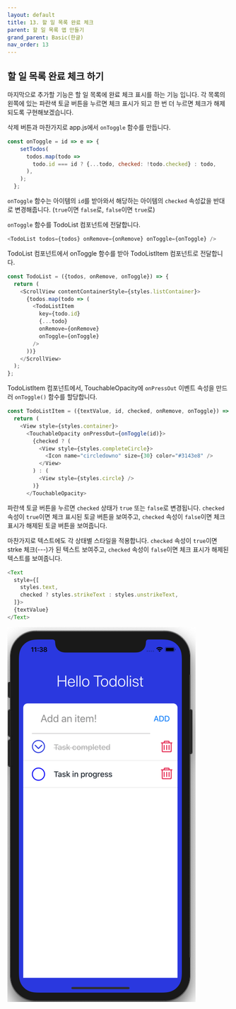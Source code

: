```yaml
---
layout: default
title: 13. 할 일 목록 완료 체크
parent: 할 일 목록 앱 만들기
grand_parent: Basic(한글)
nav_order: 13
---
```


## 할 일 목록 완료 체크 하기

마지막으로 추가할 기능은 할 일 목록에 완료 체크 표시를 하는 기능 입니다. 각 목록의 왼쪽에 있는 파란색 토글 버튼을 누르면 체크 표시가 되고 한 번 더 누르면 체크가 해제되도록 구현해보겠습니다.

삭제 버튼과 마찬가지로 app.js에서 `onToggle` 함수를 만듭니다.

```js
const onToggle = id => e => {
    setTodos(
      todos.map(todo =>
        todo.id === id ? {...todo, checked: !todo.checked} : todo,
      ),
    );
  };
```

`onToggle` 함수는 아이템의 `id`를 받아와서 해당하는 아이템의 `checked` 속성값을 반대로 변경해줍니다. (`true`이면 `false`로, `false`이면 `true`로)

`onToggle` 함수를 TodoList 컴포넌트에 전달합니다.

```js
<TodoList todos={todos} onRemove={onRemove} onToggle={onToggle} />
```

TodoList 컴포넌트에서 onToggle 함수를 받아 TodoListItem 컴포넌트로 전달합니다.

```js
const TodoList = ({todos, onRemove, onToggle}) => {
  return (
    <ScrollView contentContainerStyle={styles.listContainer}>
      {todos.map(todo => (
        <TodoListItem
          key={todo.id}
          {...todo}
          onRemove={onRemove}
          onToggle={onToggle}
        />
      ))}
    </ScrollView>
  );
};
```

TodoListItem 컴포넌트에서, TouchableOpacity에 `onPressOut` 이벤트 속성을 만드러 `onToggle()` 함수를 할당합니다.

```js
const TodoListItem = ({textValue, id, checked, onRemove, onToggle}) => {
  return (
    <View style={styles.container}>
      <TouchableOpacity onPressOut={onToggle(id)}>
        {checked ? (
          <View style={styles.completeCircle}>
            <Icon name="circledowno" size={30} color="#3143e8" />
          </View>
        ) : (
          <View style={styles.circle} />
        )}
      </TouchableOpacity>
```

파란색 토글 버튼을 누르면 `checked` 상태가 `true` 또는 `false`로 변경됩니다. `checked` 속성이 `true`이면 체크 표시된 토글 버튼을 보여주고, `checked` 속성이 `false`이면 체크 표시가 해제된 토글 버튼을 보여줍니다.

마찬가지로 텍스트에도 각 상태별 스타일을 적용합니다. `checked` 속성이 `true`이면 strke 체크(---)가 된 텍스트 보여주고, `checked` 속성이 `false`이면 체크 표시가 해제된 텍스트를 보여줍니다.

```js
<Text
  style={[
    styles.text,
    checked ? styles.strikeText : styles.unstrikeText,
  ]}>
  {textValue}
</Text>
```

![](../images/toggle.png "toggle.png")